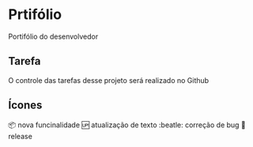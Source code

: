 # Prtifólio
Portifólio do desenvolvedor

## Tarefa

O controle das tarefas desse projeto será realizado no Github

## Ícones

:package: nova funcinalidade
:up: atualização de texto
:beatle: correção de bug
:checkered_flag: release